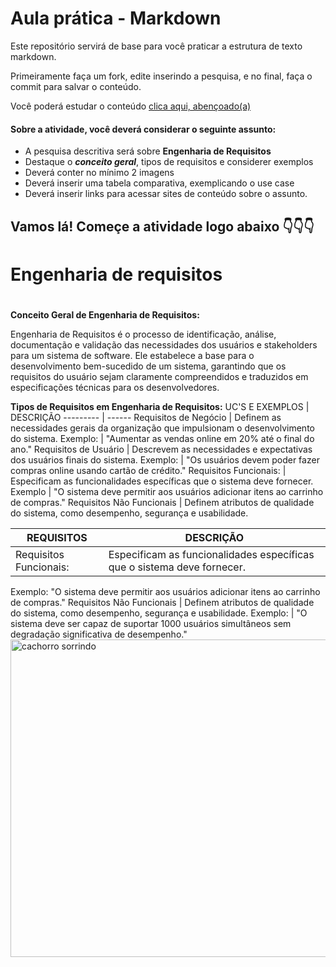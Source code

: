 # Aula prática - Markdown

Este repositório servirá de base para você praticar a estrutura de texto markdown. 

Primeiramente faça um fork, edite inserindo a pesquisa, e no final, faça o commit para salvar o conteúdo.

Você poderá estudar o conteúdo [clica aqui, abençoado(a)](https://docs.pipz.com/central-de-ajuda/learning-center/guia-basico-de-markdown#open)

#### Sobre a atividade, você deverá considerar o seguinte assunto:

- A pesquisa descritiva será sobre **Engenharia de Requisitos**
- Destaque o **_conceito geral_**, tipos de requisitos e considerer exemplos
- Deverá conter no mínimo 2 imagens
- Deverá inserir uma tabela comparativa, exemplicando o use case
- Deverá inserir links para acessar sites de conteúdo sobre o assunto.



## Vamos lá! Começe a atividade logo abaixo 👇👇👇

# Engenharia de requisitos <h1>
**Conceito Geral de Engenharia de Requisitos:**

Engenharia de Requisitos é o processo de identificação, análise, documentação e validação das necessidades dos usuários e stakeholders para um sistema de software. Ele estabelece a base para o desenvolvimento bem-sucedido de um sistema, garantindo que os requisitos do usuário sejam claramente compreendidos e traduzidos em especificações técnicas para os desenvolvedores.

 **Tipos de Requisitos em Engenharia de Requisitos:**
UC'S E EXEMPLOS   | DESCRIÇÃO
--------- | ------
Requisitos de Negócio | Definem as necessidades gerais da organização que impulsionam o desenvolvimento do sistema.
Exemplo: | "Aumentar as vendas online em 20% até o final do ano."
Requisitos de Usuário | Descrevem as necessidades e expectativas dos usuários finais do sistema.
Exemplo: | "Os usuários devem poder fazer compras online usando cartão de crédito."
Requisitos Funcionais: | Especificam as funcionalidades específicas que o sistema deve fornecer.
Exemplo | "O sistema deve permitir aos usuários adicionar itens ao carrinho de compras."
Requisitos Não Funcionais | Definem atributos de qualidade do sistema, como desempenho, segurança e usabilidade.

REQUISITOS  | DESCRIÇÃO
--------- | ------
Requisitos Funcionais: | Especificam as funcionalidades específicas que o sistema deve fornecer.
Exemplo: "O sistema deve permitir aos usuários adicionar itens ao carrinho de compras."
Requisitos Não Funcionais | Definem atributos de qualidade do sistema, como desempenho, segurança e usabilidade.
Exemplo: | "O sistema deve ser capaz de suportar 1000 usuários simultâneos sem degradação significativa de desempenho."
<img src="" alt="cachorro sorrindo" width="508px">
